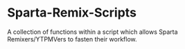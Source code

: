 # Sparta-Remix-Scripts
A collection of functions within a script which allows Sparta Remixers/YTPMVers to fasten their workflow.
